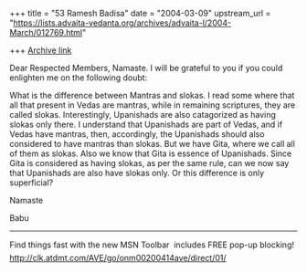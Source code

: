 +++
title = "53 Ramesh Badisa"
date = "2004-03-09"
upstream_url = "https://lists.advaita-vedanta.org/archives/advaita-l/2004-March/012769.html"

+++
[Archive link](https://lists.advaita-vedanta.org/archives/advaita-l/2004-March/012769.html)

Dear Respected Members,
Namaste. I will be grateful to you if you could enlighten me on the 
following doubt:

What is the difference between Mantras and slokas. I read some where that 
all that present in Vedas are mantras, while in remaining scriptures, they 
are called slokas. Interestingly, Upanishads are also catagorized as having 
slokas only there. I understand that Upanishads are part of Vedas, and if 
Vedas have mantras, then, accordingly, the Upanishads should also considered 
to have mantras than slokas. But we have Gita, where we call all of them as 
slokas. Also we know that Gita is essence of Upanishads. Since Gita is 
considered as having slokas, as per the same rule, can we now say that 
Upanishads are also have slokas only. Or this difference is only 
superficial?

Namaste

Babu

_________________________________________________________________
Find things fast with the new MSN Toolbar  includes FREE pop-up blocking! 
http://clk.atdmt.com/AVE/go/onm00200414ave/direct/01/


